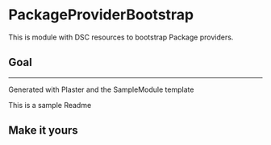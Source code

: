 # PackageProviderBootstrap

This is module with DSC resources to bootstrap Package providers.

## Goal

---
Generated with Plaster and the SampleModule template


This is a sample Readme

## Make it yours
